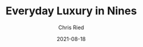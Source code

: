 ---
title: 'Everyday Luxury in Nines'
author: Chris Ried
date: '2021-08-18'
slug: everything-luxury-in-nines
featured: 
tags: ['generative']
---